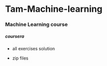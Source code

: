 # Tam-Machine-learning




### Machine Learning course

#####  coursera

* all exercises solution

* zip files

